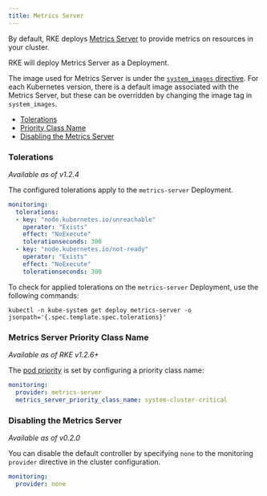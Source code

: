 ```yaml
---
title: Metrics Server
---
```


By default, RKE deploys [Metrics Server](https://github.com/kubernetes-incubator/metrics-server) to provide metrics on resources in your cluster.

RKE will deploy Metrics Server as a Deployment.

The image used for Metrics Server is under the [`system_images` directive](../../system-images/system-images.md). For each Kubernetes version, there is a default image associated with the Metrics Server, but these can be overridden by changing the image tag in `system_images`.

- [Tolerations](#tolerations)
- [Priority Class Name](#metrics-server-priority-class-name)
- [Disabling the Metrics Server](#disabling-the-metrics-server)

### Tolerations

_Available as of v1.2.4_

The configured tolerations apply to the `metrics-server` Deployment.

```yaml
monitoring:
  tolerations:
  - key: "node.kubernetes.io/unreachable"
    operator: "Exists"
    effect: "NoExecute"
    tolerationseconds: 300
  - key: "node.kubernetes.io/not-ready"
    operator: "Exists"
    effect: "NoExecute"
    tolerationseconds: 300
```

To check for applied tolerations on the `metrics-server` Deployment, use the following commands:

```
kubectl -n kube-system get deploy metrics-server -o jsonpath='{.spec.template.spec.tolerations}'
```

### Metrics Server Priority Class Name

_Available as of RKE v1.2.6+_

The [pod priority](https://kubernetes.io/docs/concepts/configuration/pod-priority-preemption/#pod-priority) is set by configuring a priority class name:

```yaml
monitoring:
  provider: metrics-server
  metrics_server_priority_class_name: system-cluster-critical
```

### Disabling the Metrics Server

_Available as of v0.2.0_

You can disable the default controller by specifying `none` to the monitoring `provider` directive in the cluster configuration.

```yaml
monitoring:
  provider: none
```
